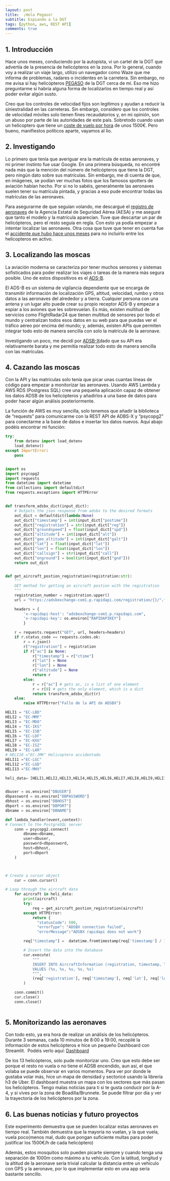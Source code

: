 ```yaml
---
layout: post
title:  ¡Hola Pegaso!
subtitle: Espiando a la DGT 
tags: [python, aws, REST API]
comments: true
---
```

## 1. Introducción
Hace unos meses, conduciendo por la autopista, vi un cartel de la DGT que advertía de la presencia de helicópteros en la zona. Por lo general, cuando voy a realizar un viaje largo, utilizo un navegador como Waze que me informa de problemas, radares o incidentes en la carretera. Sin embargo, no me avisa si hay helicópteros [PEGASO](https://www.xataka.com/movilidad/casi-indetectable-supercamara-mx15-asi-funcionan-helicopteros-pegasus-dgt) de la DGT cerca de mí. Eso me hizo preguntarme si habría alguna forma de localizarlos en tiempo real y así poder evitar algún susto.

Creo que los controles de velocidad fijos son legítimos y ayudan a reducir la siniestralidad en las carreteras. Sin embargo, considero que los controles de velocidad móviles solo tienen fines recaudatorios y, en mi opinión, son un abuso por parte de las autoridades de este país. Sobretodo cuando usan un helicoptero que tiene un [coste de vuelo por hora](https://www.autobild.es/noticias/exclusiva-calculan-cuanto-gasta-dgt-cada-ano-helicopteros-pegasus-277887) de unos 1500€.  Pero bueno, manifiestos políticos aparte, vayamos al lio.


## 2. Investigando
Lo primero que tenía que averiguar era la matrícula de estas aeronaves, y mi primer instinto fue usar Google. En una primera búsqueda, no encontré nada más que la mención del número de helicópteros que tiene la DGT, pero ningún dato sobre sus matrículas. Sin embargo, me di cuenta de que, en imágenes, se podían ver muchas fotos que los famosos spotters de aviación habían hecho. Por si no lo sabéis, generalmente las aeronaves suelen tener su matrícula pintada, y gracias a eso pude encontrar todas las matrículas de las aeronaves.

Para asegurarme de que seguían volando, me descargué el [registro de aeronaves](https://www.seguridadaerea.gob.es/sites/default/files/aeronaves_inscritas.pdf) de la Agencia Estatal de Seguridad Aérea (AESA) y me aseguré que tanto el modelo y la matrícula aparecían. Tuve que descartar un par de helicópteros, pero el resto seguía en regla. Con esto ya podía empezar a intentar localizar las aeronaves. Otra cosa que tuve que tener en cuenta fue el [accidente que hubo hace unos meses](https://www.elmundo.es/madrid/2023/03/05/6404e60de4d4d8285b8b45a5.html) para no incluirlo entre los helicopteros en activo. 

## 3. Localizando las moscas
La aviación moderna se caracteriza por tener muchos sensores y sistemas sofisticados para poder realizar los viajes o tareas de la manera más segura posible. Uno de estos dispositivos es el [ADS-B](https://es.wikipedia.org/wiki/Sistema_de_Vigilancia_Dependiente_Autom%C3%A1tica).

El ADS-B es un sistema de vigilancia dependiente que se encarga de transmitir información de localización GPS, altitud, velocidad, rumbo y otros datos a las aeronaves del alrededor y a tierra. Cualquier persona con una antena y un lugar alto puede crear su propio receptor ADS-B y empezar a espiar a los aviones que les sobrevuelan. Es más, existen multitud de servicios como FlightRadar24 que tienen multitud de sensores por todo el mundo y centralizan todos esos datos en su web para que puedas ver el tráfico aéreo por encima del mundo; y, además, existen APIs que permiten integrar todo esto de manera sencilla con solo la matrícula de la aeronave.

Investigando un poco, me decidí por [ADSB-X](https://es.wikipedia.org/wiki/Sistema_de_Vigilancia_Dependiente_Autom%C3%A1tica)dado que su API era relativamente barata y me permitía realizar todo esto de manera sencilla con las matrículas.

## 4. Cazando las moscas
Con la API y las matrículas solo tenía que picar unas cuantas líneas de código para empezar a monitorizar las aeronaves. Usando AWS Lambda y AWS RDS (Postgress SQL) cree una pequeña aplicación capaz de obtener los datos ADSB de los helicópteros y añadirlos a una base de datos para poder hacer algún análisis posteriormente.

La función de AWS es muy sencilla, solo tenemos que añadir la biblioteca de “requests” para comunicarme con la REST API de ADBS-X y “psycopg2” para conectarme a la base de datos e insertar los datos nuevos. Aquí abajo podéis encontrar mi función:
```python
try:
    from dotenv import load_dotenv
    load_dotenv()
except ImportError:
    pass


import os
import psycopg2
import requests
from datetime import datetime
from collections import defaultdict
from requests.exceptions import HTTPError


def transform_adsbx_dict(input_dict):
    # Outputs the json response from adsbx to the desired formats
    out_dict = defaultdict(lambda:None)
    out_dict["timestamp"] = int(input_dict["postime"])
    out_dict["registration"] = str(input_dict["reg"])
    out_dict["groundspeed"] = float(input_dict["spd"])
    out_dict["altitude"] = int(input_dict["alt"])
    out_dict["geo_altitude"] = int(input_dict["galt"])
    out_dict["lat"] = float(input_dict["lat"])
    out_dict["lon"] = float(input_dict["lon"])
    out_dict["callsign"] = str(input_dict["call"])
    out_dict["onground"] = bool(int(input_dict["gnd"]))
    return out_dict


def get_aircraft_postion_registration(registration:str):
    """
    GET method for getting an aircraft postion with the registration  
    """
    registration_number = registration.upper()
    url = "https://adsbexchange-com1.p.rapidapi.com/registration/{}/".format(registration)

    headers = {
        'x-rapidapi-host': "adsbexchange-com1.p.rapidapi.com",
        'x-rapidapi-key': os.environ["RAPIDAPIKEY"]
        }

    r = requests.request("GET", url, headers=headers)
    if r.status_code == requests.codes.ok:
        r = r.json()
        r["registration"] = registration
        if r["ac"] is None:
            r["timestamp"] = r["ctime"]
            r["lat"] = None
            r["lon"] = None
            r["altitude"] = None
            return r
        else:
            r = r["ac"] # gets ac, is a list of one element
            r = r[0] # gets the only element, which is a dict
            return transform_adsbx_dict(r)
    else:
        raise HTTPError("Fallo de la API de ADSBX")

HELI1 = "EC-LBD"
HELI2 = "EC-MMF"
HELI3 = "EC-MDO"
HELI4 = "EC-IKS"
HELI5 = "EC-ISB"
HELI6 = "EC-LDF"
HELI7 = "EC-KXU"
HELI8 = "EC-ISZ"
HELI9 = "EC-LAR"
# HELI10 ="EC-JMK" Helicoptero accidentado 
HELI11 ="EC-LGC"
HELI12 ="EC-LGD"
HELI13 ="EC-MHV"

heli_data= [HELI1,HELI2,HELI3,HELI4,HELI5,HELI6,HELI7,HELI8,HELI9,HELI11,HELI12,HELI13]


dbuser = os.environ["DBUSER"]
dbpassword = os.environ["DBPASSWORD"]
dbhost = os.environ["DBHOST"]
dbport = os.environ["DBPORT"]
dbname = os.environ["DBNAME"]

def lambda_handler(event,context):
# Connect to the PostgreSQL server
    conn = psycopg2.connect(
        dbname=dbname,
        user=dbuser,
        password=dbpassword,
        host=dbhost,
        port=dbport
    )



# Create a cursor object
    cur = conn.cursor()

# Loop through the aircraft data
    for aircraft in heli_data:
        print(aircraft)
        try:
            req = get_aircraft_postion_registration(aircraft)
        except HTTPError:
            return {
              "statusCode": 500,
              "errorType": "ADSBX connection failed",
              "errorMessage":"ADSBX rapidapi does not work"}

        req["timestamp"] =  datetime.fromtimestamp(req['timestamp'] / 1000.0)

        # Insert the data into the database
        cur.execute(
            """
            INSERT INTO AircraftInformation (registration, timestamp, lat, lon, altitude)
            VALUES (%s, %s, %s, %s, %s)
            """,
            (req['registration'], req['timestamp'], req['lat'], req['lon'], req['altitude'])
        )

    conn.commit()
    cur.close()
    conn.close()
    
```

## 5. Monitorizando las aeronaves
Con todo esto, ya era hora de realizar un análisis de los helicópteros. Durante 3 semanas, cada 10 minutos de 8:00 a 19:00, recopilé la información de estos helicópteros e hice un pequeño Dashboard con Streamlit.  Podéis verlo aquí: 
[Dashboard](https://jaimebw-hello-pegaso-heli-dash-w7sdje.streamlit.app/?embed_options=show_padding,light_theme)

De los 13 helicópteros, solo pude monitorizar uno. Creo que esto debe ser porque el resto no vuela o no tiene el ADSB encendido, aun así, el que volaba se puede observar en varios momentos. Para ver por donde le gustaba volar más, hice un mapa de densidad y sectoricé usando la librería h3 de Uber. El dashboard muestra un mapa con los sectores que más pasan los helicópteros. Tengo malas noticias para ti si te gusta conducir por la A-4, y si vives por la zona de Boadilla/Brunnete. Se puede filtrar por día y ver la trayectoria de los helicópteros por la zona.


## 6. Las buenas noticias y futuro proyectos
Este experimento demuestra que se pueden localizar estas aeronaves en tiempo real. También demuestra que la mayoría no vuelan, y la que vuela, vuela poco(menos mal, dudo que pongan suficiente multas para poder justificar los 1500€/h de cada helicóptero)

Además, estos mosquitos solo pueden picarte siempre y cuando tenga una separación de 1000m como máximo a tu vehículo. Con la latitud, longitud y la altitud de la aeronave sería trivial calcular la distancia entre un vehículo con GPS y la aeronave, por lo que implementar esto en una app sería bastante sencillo. 
